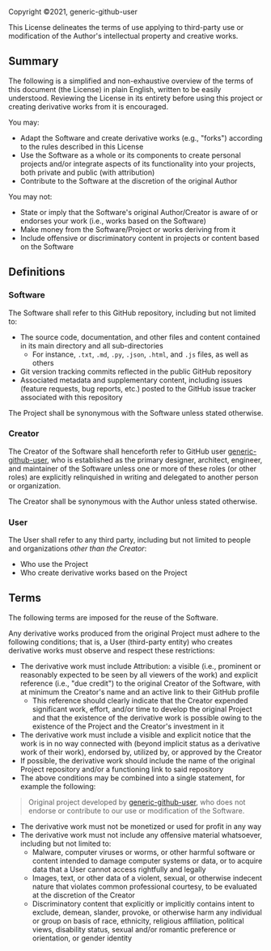 Copyright ©2021, generic-github-user

This License delineates the terms of use applying to third-party use or modification of the Author's intellectual property and creative works.

## Summary

The following is a simplified and non-exhaustive overview of the terms of this document (the License) in plain English, written to be easily understood. Reviewing the License in its entirety before using this project or creating derivative works from it is encouraged.

You may:
 - Adapt the Software and create derivative works (e.g., "forks") according to the rules described in this License
 - Use the Software as a whole or its components to create personal projects and/or integrate aspects of its functionality into your projects, both private and public (with attribution)
 - Contribute to the Software at the discretion of the original Author

You may not:
 - State or imply that the Software's original Author/Creator is aware of or endorses your work (i.e., works based on the Software)
 - Make money from the Software/Project or works deriving from it
 - Include offensive or discriminatory content in projects or content based on the Software

## Definitions

### Software

The Software shall refer to this GitHub repository, including but not limited to:
 - The source code, documentation, and other files and content contained in its main directory and all sub-directories
   - For instance, `.txt`, `.md`, `.py`, `.json`, `.html`, and `.js` files, as well as others
 - Git version tracking commits reflected in the public GitHub repository
 - Associated metadata and supplementary content, including issues (feature requests, bug reports, etc.) posted to the GitHub issue tracker associated with this repository

The Project shall be synonymous with the Software unless stated otherwise.

### Creator

The Creator of the Software shall henceforth refer to GitHub user [generic-github-user](https://github.com/generic-github-user), who is established as the primary designer, architect, engineer, and maintainer of the Software unless one or more of these roles (or other roles) are explicitly relinquished in writing and delegated to another person or organization.

The Creator shall be synonymous with the Author unless stated otherwise.

### User

The User shall refer to any third party, including but not limited to people and organizations *other than the Creator*:
 - Who use the Project
 - Who create derivative works based on the Project

## Terms

The following terms are imposed for the reuse of the Software.

Any derivative works produced from the original Project must adhere to the following conditions; that is, a User (third-party entity) who creates derivative works must observe and respect these restrictions:
 - The derivative work must include Attribution: a visible (i.e., prominent or reasonably expected to be seen by all viewers of the work) and explicit reference (i.e., "due credit") to the original Creator of the Software, with at minimum the Creator's name and an active link to their GitHub profile
    - This reference should clearly indicate that the Creator expended significant work, effort, and/or time to develop the original Project and that the existence of the derivative work is possible owing to the existence of the Project and the Creator's investment in it
 - The derivative work must include a visible and explicit notice that the work is in no way connected with (beyond implicit status as a derivative work of their work), endorsed by, utilized by, or approved by the Creator
 - If possible, the derivative work should include the name of the original Project repository and/or a functioning link to said repository
 - The above conditions may be combined into a single statement, for example the following:
  > Original project developed by [generic-github-user](https://github.com/generic-github-user), who does not endorse or contribute to our use or modification of the Software.

 - The derivative work must not be monetized or used for profit in any way
 - The derivative work must not include any offensive material whatsoever, including but not limited to:
   - Malware, computer viruses or worms, or other harmful software or content intended to damage computer systems or data, or to acquire data that a User cannot access rightfully and legally
   - Images, text, or other data of a violent, sexual, or otherwise indecent nature that violates common professional courtesy, to be evaluated at the discretion of the Creator
   - Discriminatory content that explicitly or implicitly contains intent to exclude, demean, slander, provoke, or otherwise harm any individual or group on basis of race, ethnicity, religious affiliation, political views, disability status, sexual and/or romantic preference or orientation, or gender identity
